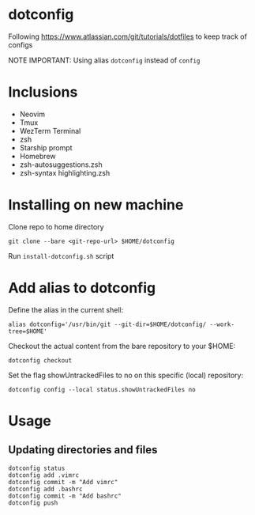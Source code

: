 # dotconfig

Following https://www.atlassian.com/git/tutorials/dotfiles to keep track of configs

NOTE IMPORTANT: Using alias `dotconfig` instead of `config`

# Inclusions
- Neovim
- Tmux
- WezTerm Terminal
- zsh
- Starship prompt
- Homebrew
- zsh-autosuggestions.zsh
- zsh-syntax highlighting.zsh


# Installing on new machine

Clone repo to home directory
```
git clone --bare <git-repo-url> $HOME/dotconfig
```

Run `install-dotconfig.sh` script


# Add alias to dotconfig

Define the alias in the current shell:
```
alias dotconfig='/usr/bin/git --git-dir=$HOME/dotconfig/ --work-tree=$HOME'
```

Checkout the actual content from the bare repository to your $HOME:
```
dotconfig checkout
```

Set the flag showUntrackedFiles to no on this specific (local) repository:
```
dotconfig config --local status.showUntrackedFiles no
```


# Usage

 ## Updating directories and files

```
dotconfig status
dotconfig add .vimrc
dotconfig commit -m "Add vimrc"
dotconfig add .bashrc
dotconfig commit -m "Add bashrc"
dotconfig push
```



